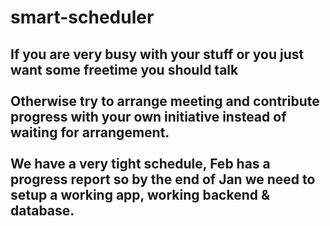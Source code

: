 # smart-scheduler
## If you are very busy with your stuff or you just want some freetime you should talk</br></br>Otherwise try to arrange meeting and contribute progress with your own initiative instead of waiting for arrangement.</br></br>   We have a very tight schedule, Feb has a progress report so by the end of Jan we need to setup a working app, working backend & database.</br></br>

